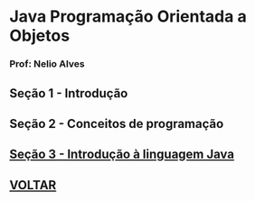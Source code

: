 # Java Programação Orientada a Objetos

### Prof: Nelio Alves

## Seção 1 - Introdução

## Seção 2 - Conceitos de programação

## [Seção 3 - Introdução à linguagem Java]()

## [VOLTAR]()
